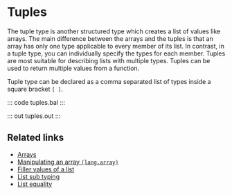 # Tuples

The tuple type is another structured type which creates a list of values like arrays. The main difference between the arrays and the tuples is that an array has only one type applicable to every member of its list. In contrast, in a tuple type, you can individually specify the types for each member. Tuples are most suitable for describing lists with multiple types. Tuples can be used to return multiple values from a function.

Tuple type can be declared as a comma separated list of types inside a square bracket `[ ]`.

::: code tuples.bal :::

::: out tuples.out :::

## Related links
- [Arrays](/learn/by-example/arrays)
- [Manipulating an array `(lang.array)`](https://lib.ballerina.io/ballerina/lang.array)
- [Filler values of a list](/learn/by-example/filler-values-of-a-list)
- [List sub typing](/learn/by-example/list-subtyping)
- [List equality](/learn/by-example/list-equality)
